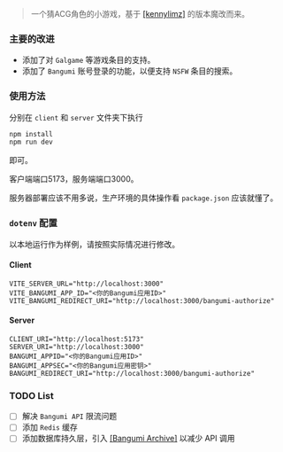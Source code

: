 > 一个猜ACG角色的小游戏，基于 [[kennylimz]](https://github.com/kennylimz/anime-character-guessr) 的版本魔改而来。

### 主要的改进

- 添加了对 `Galgame` 等游戏条目的支持。
- 添加了 `Bangumi` 账号登录的功能，以便支持 `NSFW` 条目的搜索。

### 使用方法

分别在 `client` 和 `server` 文件夹下执行

```sh
npm install
npm run dev
```

即可。

客户端端口5173，服务端端口3000。

服务器部署应该不用多说，生产环境的具体操作看 `package.json` 应该就懂了。

### `dotenv` 配置

以本地运行作为样例，请按照实际情况进行修改。

#### Client

```dotenv
VITE_SERVER_URL="http://localhost:3000"
VITE_BANGUMI_APP_ID="<你的Bangumi应用ID>"
VITE_BANGUMI_REDIRECT_URI="http://localhost:3000/bangumi-authorize"
```

#### Server

```dotenv
CLIENT_URI="http://localhost:5173"
SERVER_URI="http://localhost:3000"
BANGUMI_APPID="<你的Bangumi应用ID>"
BANGUMI_APPSEC="<你的Bangumi应用密钥>"
BANGUMI_REDIRECT_URI="http://localhost:3000/bangumi-authorize"
```

### TODO List

- [ ] 解决 `Bangumi API` 限流问题
- [ ] 添加 `Redis` 缓存
- [ ] 添加数据库持久层，引入 [[Bangumi Archive]](https://github.com/bangumi/archive) 以减少 API 调用
